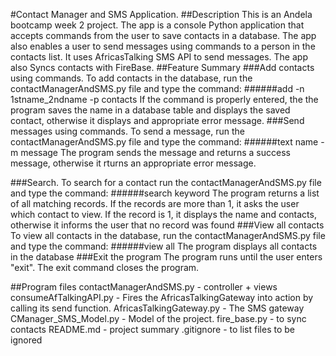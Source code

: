 #Contact Manager and SMS Application.
##Description
This is an Andela bootcamp week 2 project. The app is a console Python application that accepts commands from the user to save contacts in a database. The app also enables a user to send messages using commands to a person in the contacts list. It uses AfricasTalking SMS API to send messages. The app also Syncs contacts with FireBase.
##Feature Summary
###Add contacts using commands.
To add contacts in the database, run the contactManagerAndSMS.py file and type the command:
######add -n 1stname_2ndname -p contacts
If the command is properly entered, the the program saves the name in a database table and displays the saved contact, otherwise it displays and appropriate error message.
###Send messages using commands.
To send a message, run the contactManagerAndSMS.py file and type the command:
######text name -m message
The program sends the message and returns a success message, otherwise it rturns an appropriate error message.

###Search.
To search for a contact run the contactManagerAndSMS.py file and type the command:
######search keyword
The program returns a list of all matching records. If the records are more than 1, it asks the user which contact to view. If the record is 1, it
 displays the name and contacts, otherwise it informs the user that no record was found
###View all contacts
To view all contacts in the database, run the contactManagerAndSMS.py file and type the command:
######view all
The program displays all contacts in the database
###Exit the program
The program runs until the user enters "exit". The exit command closes the program.

##Program files
    contactManagerAndSMS.py - controller + views
    consumeAfTalkingAPI.py - Fires the AfricasTalkingGateway into action by calling its send function.
    AfricasTalkingGateway.py - The SMS gateway
    CManager_SMS_Model.py - Model of the project.
    fire_base.py - to sync contacts
    README.md - project summary
    .gitignore - to list files to be ignored

